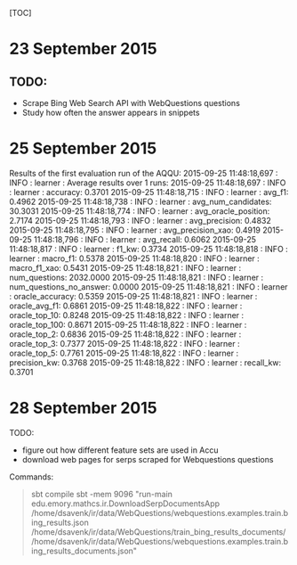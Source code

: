 
[TOC]

# 23 September 2015
 ## TODO:
 - Scrape Bing Web Search API with WebQuestions questions
 - Study how often the answer appears in snippets
 
# 25 September 2015
 
 Results of the first evaluation run of the AQQU:
 2015-09-25 11:48:18,697 : INFO : learner : Average results over 1 runs: 
 2015-09-25 11:48:18,697 : INFO : learner : accuracy: 0.3701
 2015-09-25 11:48:18,715 : INFO : learner : avg_f1: 0.4962
 2015-09-25 11:48:18,738 : INFO : learner : avg_num_candidates: 30.3031
 2015-09-25 11:48:18,774 : INFO : learner : avg_oracle_position: 2.7174
 2015-09-25 11:48:18,793 : INFO : learner : avg_precision: 0.4832
 2015-09-25 11:48:18,795 : INFO : learner : avg_precision_xao: 0.4919
 2015-09-25 11:48:18,796 : INFO : learner : avg_recall: 0.6062
 2015-09-25 11:48:18,817 : INFO : learner : f1_kw: 0.3734
 2015-09-25 11:48:18,818 : INFO : learner : macro_f1: 0.5378
 2015-09-25 11:48:18,820 : INFO : learner : macro_f1_xao: 0.5431
 2015-09-25 11:48:18,821 : INFO : learner : num_questions: 2032.0000
 2015-09-25 11:48:18,821 : INFO : learner : num_questions_no_answer: 0.0000
 2015-09-25 11:48:18,821 : INFO : learner : oracle_accuracy: 0.5359
 2015-09-25 11:48:18,821 : INFO : learner : oracle_avg_f1: 0.6861
 2015-09-25 11:48:18,822 : INFO : learner : oracle_top_10: 0.8248
 2015-09-25 11:48:18,822 : INFO : learner : oracle_top_100: 0.8671
 2015-09-25 11:48:18,822 : INFO : learner : oracle_top_2: 0.6836
 2015-09-25 11:48:18,822 : INFO : learner : oracle_top_3: 0.7377
 2015-09-25 11:48:18,822 : INFO : learner : oracle_top_5: 0.7761
 2015-09-25 11:48:18,822 : INFO : learner : precision_kw: 0.3768
 2015-09-25 11:48:18,822 : INFO : learner : recall_kw: 0.3701

# 28 September 2015
TODO:
- figure out how different feature sets are used in Accu
- download web pages for serps scraped for Webquestions questions

Commands:
> sbt compile
> sbt -mem 9096 "run-main edu.emory.mathcs.ir.DownloadSerpDocumentsApp /home/dsavenk/ir/data/WebQuestions/webquestions.examples.train.bing_results.json /home/dsavenk/ir/data/WebQuestions/train_bing_results_documents/ /home/dsavenk/ir/data/WebQuestions/webquestions.examples.train.bing_results_documents.json"
